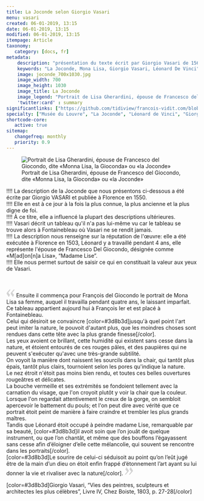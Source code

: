 ```yaml
---
title: La Joconde selon Giorgio Vasari
menu: vasari
created: 06-01-2019, 13:15
date: 06-01-2019, 13:15
modified: 06-01-2019, 13:15
itempage: Article
taxonomy:
   category: [docs, fr]
metadata:
    description: "présentation du texte écrit par Giorgio Vasari de 1568 et constituant une des premières descriptions du portrait de Lisa Gherardini, épouse de Francesco del Giocondo, dite «Monna Lisa, la Gioconda» ou «la Joconde»."
    keywords: "La Joconde, Mona Lisa, Giorgio Vasari, Léonard De Vinci"
    image: joconde_700x1030.jpg
    image_width: 700
    image_height: 1030
    image_title: La Joconde
    image_legend: "Portrait de Lisa Gherardini, épouse de Francesco del Giocondo, dite «Monna Lisa, la Gioconda» ou «la Joconde»"
    'twitter:card' : summary
significantlinks: ["https://github.com/tidiview/francois-vidit.com/blob/develop/user/sites/docs/pages/01.home/01.paris/01.louvre/la-joconde/vasari/docs.fr.md"]
specialty: ["Musée du Louvre", "La Joconde", "Léonard de Vinci", "Giorgio Vasari"]
shortcode-core:
   active: true
sitemap:
   changefreq: monthly
   priority: 0.9
---
```

<figure><picture>
<source
sizes="(max-width: 767px) 98vw, (min-width: 959px) 50vw, 86vw"
srcset="
/user/sites/docs/pages/01.home/01.paris/01.louvre/01.la-joconde/01.vasari/la-joconde-280.webp 280w,
/user/sites/docs/pages/01.home/01.paris/01.louvre/01.la-joconde/01.vasari/la-joconde-380.webp 380w,
/user/sites/docs/pages/01.home/01.paris/01.louvre/01.la-joconde/01.vasari/la-joconde-480.webp 480w,
/user/sites/docs/pages/01.home/01.paris/01.louvre/01.la-joconde/01.vasari/la-joconde-640.webp 640w,
/user/sites/docs/pages/01.home/01.paris/01.louvre/01.la-joconde/01.vasari/la-joconde-840.webp 840w,
/user/sites/docs/pages/01.home/01.paris/01.louvre/01.la-joconde/01.vasari/la-joconde-1280.webp 1280w,
/user/sites/docs/pages/01.home/01.paris/01.louvre/01.la-joconde/01.vasari/la-joconde-1600.webp 1600w,
/user/sites/docs/pages/01.home/01.paris/01.louvre/01.la-joconde/01.vasari/la-joconde-1920.webp 1920w"
type="image/webp" />
<img
src="/user/sites/docs/pages/01.home/01.paris/01.louvre/01.la-joconde/01.vasari/la-joconde-840.jpg" title="Portrait de Lisa Gherardini, épouse de Francesco del Giocondo, dite «Monna Lisa, la Gioconda» ou «la Joconde»" alt="Portrait de Lisa Gherardini, épouse de Francesco del Giocondo, dite «Monna Lisa, la Gioconda» ou «la Joconde»" class="class-diane-img"
sizes="(max-width: 767px) 98vw, (min-width: 959px) 50vw, 86vw"
srcset="
/user/sites/docs/pages/01.home/01.paris/01.louvre/01.la-joconde/01.vasari/la-joconde-280.jpg 280w,
/user/sites/docs/pages/01.home/01.paris/01.louvre/01.la-joconde/01.vasari/la-joconde-380.jpg 380w,
/user/sites/docs/pages/01.home/01.paris/01.louvre/01.la-joconde/01.vasari/la-joconde-480.jpg 480w,
/user/sites/docs/pages/01.home/01.paris/01.louvre/01.la-joconde/01.vasari/la-joconde-640.jpg 640w,
/user/sites/docs/pages/01.home/01.paris/01.louvre/01.la-joconde/01.vasari/la-joconde-840.jpg 840w,
/user/sites/docs/pages/01.home/01.paris/01.louvre/01.la-joconde/01.vasari/la-joconde-1280.jpg 1280w,
/user/sites/docs/pages/01.home/01.paris/01.louvre/01.la-joconde/01.vasari/la-joconde-1600.jpg 1600w,
/user/sites/docs/pages/01.home/01.paris/01.louvre/01.la-joconde/01.vasari/la-joconde-1920.jpg 1920w" id="zephyr_et_flore">
</picture><figcaption>Portrait de Lisa Gherardini, épouse de Francesco del Giocondo, dite «Monna Lisa, la Gioconda» ou «la Joconde»</figcaption></figure>

!!!! La description de la Joconde que nous présentons ci-dessous a été écrite par Giorgio VASARI et publiée à Florence en 1550.  
!!!! Elle en est à ce jour à la fois la plus connue, la plus ancienne et la plus digne de foi.  
!!!! À ce titre, elle a influencé la plupart des descriptions ultérieures.  
!!!! Vasari décrit un tableau qu'il n'a pas lui-même vu car le tableau se trouve alors à Fontainebleau où Vasari ne se rendit jamais.  
!!!! La description nous renseigne sur la réputation de l'œuvre: elle a été exécutée à Florence en 1503, Léonard y a travaillé pendant 4 ans, elle représente l'épouse de Francesco Del Giocondo, désignée comme «M[ad]on[n]a Lisa», “Madame Lise”.  
!!!! Elle nous permet surtout de saisir ce qui en constituait la valeur aux yeux de Vasari.

<br>

<span><svg xmlns="http://www.w3.org/2000/svg" width="22px" height="22px" viewBox="0 0 78 78" fill="lightgrey" opacity="1"><path d="M76.5 9.0009L57.0898 32.605c-.88226 1.10283-.88226 1.54397-.88226 1.76454 0 1.10286 1.76455 3.30857 2.8674 4.632l13.0167 14.99877L61.50123 74.9545 50.4727 59.51456c-2.87047-3.97028-10.80793-15.88413-10.80793-19.19267 0-1.76458.6617-2.4263 6.6171-9.7051C60.8395 12.74754 63.04522 10.98297 70.98575 3.0455L76.5 9.00092zm-38.16172 0L18.9281 32.605c-.88228 1.10283-.88228 1.54397-.88228 1.76454 0 1.10286 1.76457 3.30857 2.86742 4.632L33.92688 54.0003 23.3395 74.9545 12.30793 59.51456C9.44053 55.54428 1.5 43.63043 1.5 40.3219c0-1.76458.6617-2.4263 6.6171-9.7051C22.67475 12.74754 24.88043 10.98297 32.82097 3.0455l5.51732 5.9554z"/></svg></span> 
Ensuite il commença pour François del Giocondo le portrait de Mona Lisa sa femme, auquel il travailla pendant quatre ans, le laissant imparfait.  
Ce tableau appartient aujourd hui à François Ier et est placé à Fontainebleau.  
Celui qui désiroit se convaincre [color=#3d8b3d]jusqu'à quel point l'art peut imiter la nature, le pouvoit d'autant plus, que les moindres choses sont rendues dans cette tête avec la plus grande finesse[/color].  
Les yeux avoient ce brillant, cette humidité qui existent sans cesse dans la nature, 
et étoient entourés de ces rouges pâles, et des paupières qui ne peuvent s'exécuter qu'avec une très-grande subtilité.  
On voyoit la manière dont naissent les sourcils dans la chair, qui tantôt plus épais, tantôt plus clairs, tournoient selon les pores qu'indique la nature.  
Le nez étroit n'étoit pas moins bien rendu, et toutes ces belles ouvertures rougeâtres et délicates.  
La bouche vermeille et ses extrémités se fondoient tellement avec la carnation du visage, que l'on croyoit plutôt y voir la chair que la couleur.  
Lorsque l'on regardait attentivement le creux de la gorge, on sembloit apercevoir le battement du pouls; 
et l'on peut dire avec vérité que ce portrait étoit peint de manière à faire craindre et trembler les plus grands maîtres.  
Tandis que Léonard étoit occupé à peindre madame Lise, remarquable par sa beauté, [color=#3d8b3d]il avoit soin que l’on jouât de quelque instrument, ou que l’on chantât, et même que des bouffons l’égayassent sans cesse afin d’éloigner d’elle cette mélancolie, qui souvent se rencontre dans les portraits[/color].  
[color=#3d8b3d]Le sourire de celui-ci séduisoit au point qu’on l’eût jugé être de la main d’un dieu on étoit enfin frappé d’étonnement l’art ayant su lui donner la vie et rivaliser avec la nature[/color]. <span><svg xmlns="http://www.w3.org/2000/svg" width="22px" height="22px" viewBox="0 0 78 78" fill="lightgrey" opacity="1"><path d="M1.5 68.9991L20.9102 45.395c.88226-1.10283.88226-1.54397.88226-1.76454 0-1.10286-1.76455-3.30857-2.8674-4.632L5.90836 23.9997 16.49877 3.0455 27.5273 18.48544c2.87047 3.97028 10.80793 15.88413 10.80793 19.19267 0 1.76458-.6617 2.4263-6.6171 9.7051C17.1605 65.25246 14.95478 67.01703 7.01425 74.9545L1.5 68.99908zm38.16172 0L59.0719 45.395c.88228-1.10283.88228-1.54397.88228-1.76454 0-1.10286-1.76457-3.30857-2.86742-4.632L44.07312 23.9997 54.6605 3.0455l11.03157 15.43992C68.55947 22.45572 76.5 34.36957 76.5 37.6781c0 1.76458-.6617 2.4263-6.6171 9.7051C55.32526 65.25246 53.11957 67.01703 45.17904 74.9545l-5.51732-5.9554z"/></svg></span>

[color=#3d8b3d]Giorgio Vasari, “Vies des peintres, sculpteurs et architectes les plus célèbres”, Livre IV, Chez Boiste, 1803, p. 27-28[/color]